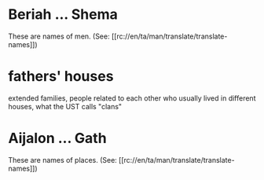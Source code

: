 # Beriah ... Shema

These are names of men. (See: [[rc://en/ta/man/translate/translate-names]])

# fathers' houses

extended families, people related to each other who usually lived in different houses, what the UST calls "clans"

# Aijalon ... Gath

These are names of places. (See: [[rc://en/ta/man/translate/translate-names]])

